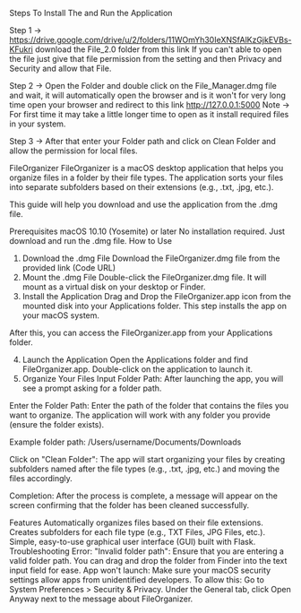 Steps To Install The and Run the Application

Step 1 -> https://drive.google.com/drive/u/2/folders/11WOmYh30IeXNSfAlKzGjkEVBs-KFukri    download the File_2.0 folder from this link
If you can't able to open the file just give that file permission from the setting and then Privacy and Security and allow that File.

Step 2 -> Open the Folder and double click on the File_Manager.dmg file and wait, it will automatically open the browser and is it won't for very long time open your browser and redirect to this link http://127.0.0.1:5000 
Note -> For first time it may take a little longer time to open as it install required files in your system.

Step 3 -> After that enter your Folder path and click on Clean Folder and allow the permission for local files.



FileOrganizer
FileOrganizer is a macOS desktop application that helps you organize files in a folder by their file types. The application sorts your files into separate subfolders based on their extensions (e.g., .txt, .jpg, etc.).

This guide will help you download and use the application from the .dmg file.

Prerequisites
macOS 10.10 (Yosemite) or later
No installation required. Just download and run the .dmg file.
How to Use
1. Download the .dmg File
Download the FileOrganizer.dmg file from the provided link (Code URL)
2. Mount the .dmg File
Double-click the FileOrganizer.dmg file. It will mount as a virtual disk on your desktop or Finder.
3. Install the Application
Drag and Drop the FileOrganizer.app icon from the mounted disk into your Applications folder. This step installs the app on your macOS system.

After this, you can access the FileOrganizer.app from your Applications folder.

4. Launch the Application
Open the Applications folder and find FileOrganizer.app.
Double-click on the application to launch it.
5. Organize Your Files
Input Folder Path: After launching the app, you will see a prompt asking for a folder path.

Enter the Folder Path: Enter the path of the folder that contains the files you want to organize. The application will work with any folder you provide (ensure the folder exists).

Example folder path: /Users/username/Documents/Downloads

Click on "Clean Folder": The app will start organizing your files by creating subfolders named after the file types (e.g., .txt, .jpg, etc.) and moving the files accordingly.

Completion: After the process is complete, a message will appear on the screen confirming that the folder has been cleaned successfully.

Features
Automatically organizes files based on their file extensions.
Creates subfolders for each file type (e.g., TXT Files, JPG Files, etc.).
Simple, easy-to-use graphical user interface (GUI) built with Flask.
Troubleshooting
Error: "Invalid folder path": Ensure that you are entering a valid folder path. You can drag and drop the folder from Finder into the text input field for ease.
App won't launch: Make sure your macOS security settings allow apps from unidentified developers. To allow this:
Go to System Preferences > Security & Privacy.
Under the General tab, click Open Anyway next to the message about FileOrganizer.
